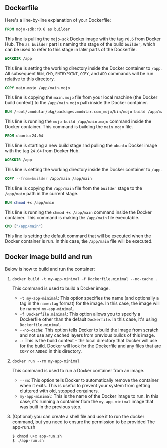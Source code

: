 ## Dockerfile

Here's a line-by-line explanation of your Dockerfile:

```Dockerfile
FROM mojo-sdk:r0.6 as builder
```
This line is pulling the `mojo-sdk` Docker image with the tag `r0.6` from Docker Hub. The `as builder` part is naming this stage of the build `builder`, which can be used to refer to this stage in later parts of the Dockerfile.

```Dockerfile
WORKDIR /app
```
This line is setting the working directory inside the Docker container to `/app`. All subsequent `RUN`, `CMD`, `ENTRYPOINT`, `COPY`, and `ADD` commands will be run relative to this directory.

```Dockerfile
COPY main.mojo /app/main.mojo
```
This line is copying the `main.mojo` file from your local machine (the Docker build context) to the `/app/main.mojo` path inside the Docker container.

```Dockerfile
RUN /root/.modular/pkg/packages.modular.com_mojo/bin/mojo build /app/main.mojo
```
This line is running the `mojo build /app/main.mojo` command inside the Docker container. This command is building the `main.mojo` file.

```Dockerfile
FROM ubuntu:24.04
```
This line is starting a new build stage and pulling the `ubuntu` Docker image with the tag `24.04` from Docker Hub.

```Dockerfile
WORKDIR /app
```
This line is setting the working directory inside the Docker container to `/app`.

```Dockerfile
COPY --from=builder /app/main /app/main
```
This line is copying the `/app/main` file from the `builder` stage to the `/app/main` path in the current stage.

```Dockerfile
RUN chmod +x /app/main
```
This line is running the `chmod +x /app/main` command inside the Docker container. This command is making the `/app/main` file executable.

```Dockerfile
CMD ["/app/main"]
```
This line is setting the default command that will be executed when the Docker container is run. In this case, the `/app/main` file will be executed.

## Docker image build and run

Below is how to build and run the container:

1. `docker build -t my-app-minimal -f Dockerfile.minimal --no-cache .`

   This command is used to build a Docker image.
   - `-t my-app-minimal`: This option specifies the name (and optionally a tag in the `name:tag` format) for the image. In this case, the image will be named `my-app-minimal`.
   - `-f Dockerfile.minimal`: This option allows you to specify a Dockerfile other than the default `Dockerfile`. In this case, it's using `Dockerfile.minimal`.
   - `--no-cache`: This option tells Docker to build the image from scratch and not use any cached layers from previous builds of this image.
   - `.`: This is the build context – the local directory that Docker will use for the build. Docker will look for the Dockerfile and any files that are `COPY` or `ADD`ed in this directory.

2. `docker run --rm my-app-minimal`

   This command is used to run a Docker container from an image.
   - `--rm`: This option tells Docker to automatically remove the container when it exits. This is useful to prevent your system from getting cluttered with old, stopped containers.
   - `my-app-minimal`: This is the name of the Docker image to run. In this case, it's running a container from the `my-app-minimal` image that was built in the previous step.

3. (Optional) you can create a shell file and use it to run the docker command, but you need to ensure the permission to be provided
   The app-run.sh
   ```bash
   $ chmod u+x app-run.sh
   $ ./app-run.sh
   ``` 
   
